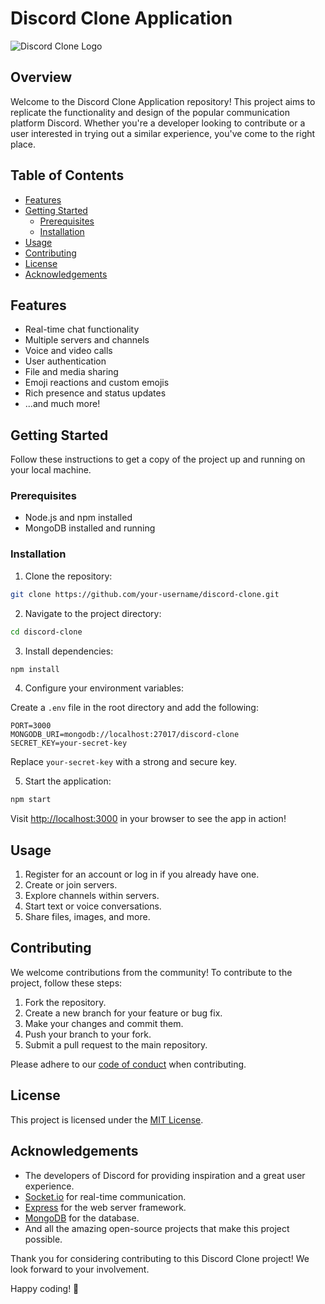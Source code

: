 # Discord Clone Application

![Discord Clone Logo](link/to/logo.png)

## Overview

Welcome to the Discord Clone Application repository! This project aims to replicate the functionality and design of the popular communication platform Discord. Whether you're a developer looking to contribute or a user interested in trying out a similar experience, you've come to the right place.

## Table of Contents

- [Features](#features)
- [Getting Started](#getting-started)
  - [Prerequisites](#prerequisites)
  - [Installation](#installation)
- [Usage](#usage)
- [Contributing](#contributing)
- [License](#license)
- [Acknowledgements](#acknowledgements)

## Features

- Real-time chat functionality
- Multiple servers and channels
- Voice and video calls
- User authentication
- File and media sharing
- Emoji reactions and custom emojis
- Rich presence and status updates
- ...and much more!

## Getting Started

Follow these instructions to get a copy of the project up and running on your local machine.

### Prerequisites

- Node.js and npm installed
- MongoDB installed and running

### Installation

1. Clone the repository:

```bash
git clone https://github.com/your-username/discord-clone.git
```

2. Navigate to the project directory:

```bash
cd discord-clone
```

3. Install dependencies:

```bash
npm install
```

4. Configure your environment variables:

Create a `.env` file in the root directory and add the following:

```env
PORT=3000
MONGODB_URI=mongodb://localhost:27017/discord-clone
SECRET_KEY=your-secret-key
```

Replace `your-secret-key` with a strong and secure key.

5. Start the application:

```bash
npm start
```

Visit [http://localhost:3000](http://localhost:3000) in your browser to see the app in action!

## Usage

1. Register for an account or log in if you already have one.
2. Create or join servers.
3. Explore channels within servers.
4. Start text or voice conversations.
5. Share files, images, and more.

## Contributing

We welcome contributions from the community! To contribute to the project, follow these steps:

1. Fork the repository.
2. Create a new branch for your feature or bug fix.
3. Make your changes and commit them.
4. Push your branch to your fork.
5. Submit a pull request to the main repository.

Please adhere to our [code of conduct](CODE_OF_CONDUCT.md) when contributing.

## License

This project is licensed under the [MIT License](LICENSE).

## Acknowledgements

- The developers of Discord for providing inspiration and a great user experience.
- [Socket.io](https://socket.io/) for real-time communication.
- [Express](https://expressjs.com/) for the web server framework.
- [MongoDB](https://www.mongodb.com/) for the database.
- And all the amazing open-source projects that make this project possible.

Thank you for considering contributing to this Discord Clone project! We look forward to your involvement.

Happy coding! 🚀

